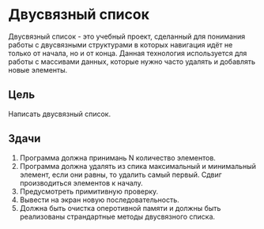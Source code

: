 # Двусвязный список
Двусвязный список - это учебный проект, сделанный для понимания работы с двусвязными структурами в которых навигация идёт не только от начала, но и от конца. Данная технология используется для работы с массивами данных, которые нужно часто удалять и добавлять новые элементы.
## Цель
Написать двусвязный список.
## Здачи
1. Программа должна принимань N количество элементов.
2. Программа должна удалять из спика максимальный и минимальный элемент, если они равны, то удалить самый первый. Сдвиг производиться элементов к началу.
3. Предусмотреть примитивную проверку.
4. Вывести на экран новую последовательность.
5. Должна быть очистка оперотивной памяти и должны быть реализованы страндартные методы двусвязного списка. 
